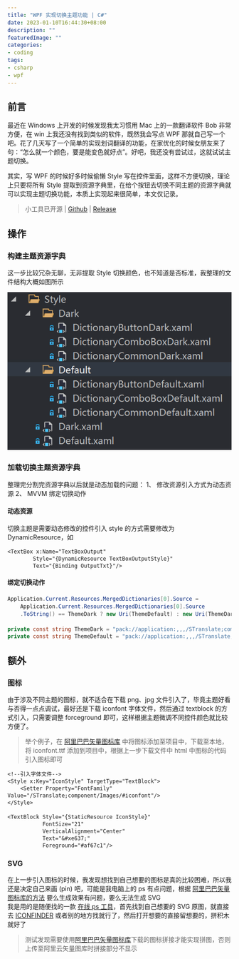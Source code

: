 ```yaml
---
title: "WPF 实现切换主题功能 | C#"
date: 2023-01-10T16:44:30+08:00
description: ""
featuredImage: ""
categories:
- coding
tags:
- csharp
- wpf
---
```


## 前言

最近在 Windows 上开发的时候发现我太习惯用 Mac 上的一款翻译软件 Bob 非常方便，在 win 上我还没有找到类似的软件，既然我会写点 WPF 那就自己写一个吧。花了几天写了一个简单的实现划词翻译的功能，在家优化的时候女朋友来了句：“怎么就一个颜色，要是能变色就好点”。好吧，我还没有尝试过，这就试试主题切换。

其实，写 WPF 的时候好多时候偷懒 Style 写在控件里面，这样不方便切换，理论上只要将所有 Style 提取到资源字典里，在给个按钮去切换不同主题的资源字典就可以实现主题切换功能，本质上实现起来很简单，本文仅记录。

> 小工具已开源 | [Github](https://github.com/ZGGSONG/STranslate) | [Release](https://github.com/ZGGSONG/STranslate/releases/)

## 操作

### 构建主题资源字典

这一步比较冗杂无聊，无非提取 Style 切换颜色，也不知道是否标准，我整理的文件结构大概如图所示

![resourceDictionary.png](./resourceDictionary.png)

### 加载切换主题资源字典

整理完分割完资源字典以后就是动态加载的问题：
1、 修改资源引入方式为动态资源
2、 MVVM 绑定切换动作

#### 动态资源

切换主题是需要动态修改的控件引入 style 的方式需要修改为 DynamicResource，如

```XAML
<TextBox x:Name="TextBoxOutput"
		Style="{DynamicResource TextBoxOutputStyle}"
		Text="{Binding OutputTxt}"/>
```

#### 绑定切换动作

```C#
Application.Current.Resources.MergedDictionaries[0].Source =
	Application.Current.Resources.MergedDictionaries[0].Source
	.ToString() == ThemeDark ? new Uri(ThemeDefault) : new Uri(ThemeDark);

private const string ThemeDark = "pack://application:,,,/STranslate;component/Style/Dark.xaml";
private const string ThemeDefault = "pack://application:,,,/STranslate;component/Style/Default.xaml";
```

## 额外

### 图标

由于涉及不同主题的图标，就不适合在下载 png、jpg 文件引入了，毕竟主题好看与否得一点点调试，最好还是下载 iconfont 字体文件，然后通过 textblock 的方式引入，只需要调整 forceground 即可，这样根据主题微调不同控件颜色就比较方便了。

> 举个例子，在 [阿里巴巴矢量图标库](https://www.iconfont.cn/) 中将图标添加至项目中，下载至本地，将 iconfont.ttf 添加到项目中，根据上一步下载文件中 html 中图标的代码引入图标即可

```XAML
<!--引入字体文件-->
<Style x:Key="IconStyle" TargetType="TextBlock">
	<Setter Property="FontFamily" Value="/STranslate;component/Images/#iconfont"/>
</Style>

<TextBlock Style="{StaticResource IconStyle}"
		   FontSize="21"
		   VerticalAlignment="Center"
		   Text="&#xe637;"
		   Foreground="#af67c1"/>
```

### SVG

在上一步引入图标的时候，我发现想找到自己想要的图标是真的比较困难，所以我还是决定自己来画 (pin) 吧，可能是我电脑上的 ps 有点问题，根据 [阿里巴巴矢量图标库的方法](https://www.iconfont.cn/help/detail) 要么生成效果有问题，要么无法生成 SVG   
我是用的是随便找的一款 [在线 ps 工具](https://www.tuyitu.com/ps/sources/)，首先找到自己想要的 SVG 原图，就直接去 [ICONFINDER](https://www.iconfinder.com/) 或者别的地方找就行了，然后打开想要的直接留想要的，拼积木就好了

> 测试发现需要使用[阿里巴巴矢量图标库](https://www.iconfont.cn)下载的图标拼接才能实现拼图，否则上传至阿里云矢量图库时拼接部分不显示
